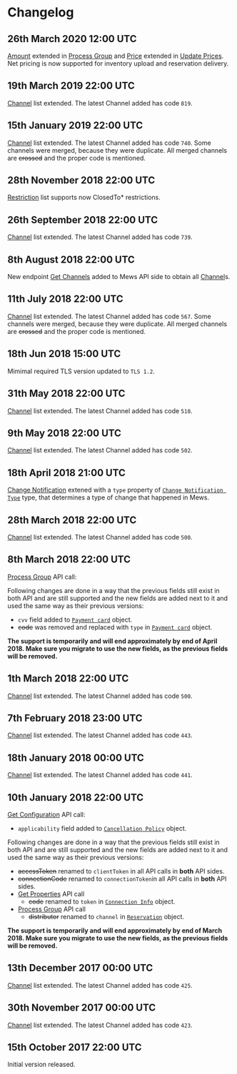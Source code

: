 # Changelog

## 26th March 2020 12:00 UTC

[Amount](mews-api.md#amount) extended in [Process Group](mews-api.md#process-group) and [Price](channel-manager-api.md#price) extended in [Update Prices](channel-manager-api.md#update-prices). Net pricing is now supported for inventory upload and reservation delivery.

## 19th March 2019 22:00 UTC

[Channel](channels.md#channels) list extended. The latest Channel added has code `819`.

## 15th January 2019 22:00 UTC

[Channel](channels.md#channels) list extended. The latest Channel added has code `740`. Some channels were merged, because they were duplicate. All merged channels are ~~crossed~~ and the proper code is mentioned.

## 28th November 2018 22:00 UTC

[Restriction](channel-manager-api.md#restriction) list supports now ClosedTo* restrictions.

## 26th September 2018 22:00 UTC

[Channel](channels.md#channels) list extended. The latest Channel added has code `739`.

## 8th August 2018 22:00 UTC

New endpoint [Get Channels](mews-api.md#get-channels) added to Mews API side to obtain all [Channel](channels.md#channels)s.

## 11th July 2018 22:00 UTC

[Channel](channels.md#channels) list extended. The latest Channel added has code `567`. Some channels were merged, because they were duplicate. All merged channels are ~~crossed~~ and the proper code is mentioned.


## 18th Jun 2018 15:00 UTC

Mimimal required TLS version updated to `TLS 1.2`.

## 31th May 2018 22:00 UTC

[Channel](channels.md#channels) list extended. The latest Channel added has code `510`.

## 9th May 2018 22:00 UTC

[Channel](channels.md#channels) list extended. The latest Channel added has code `502`.

## 18th April 2018 21:00 UTC

[Change Notification](channel-manager-api.md#change-notification) extened with a `type` property of [`Change Notification Type`](channel-manager-api.md#change-notification-type) type, that determines a type of change that happened in Mews.

## 28th March 2018 22:00 UTC

[Channel](channels.md#channels) list extended. The latest Channel added has code `500`.

## 8th March 2018 22:00 UTC

[Process Group](mews-api.md#process-group) API call:

Following changes are done in a way that the previous fields still exist in both API and are still supported and the new fields are added next to it and used the same way as their previous versions:

* `cvv` field added to [`Payment card`](mews-api.md#payment-card) object.
* ~~code~~ was removed and replaced with `type` in [`Payment card`](mews-api.md#payment-card) object.

**The support is temporarily and will end approximately by end of April 2018. Make sure you migrate to use the new fields, as the previous fields will be removed.**

## 1th March 2018 22:00 UTC

[Channel](channels.md#channels) list extended. The latest Channel added has code `500`.

## 7th February 2018 23:00 UTC

[Channel](channels.md#channels) list extended. The latest Channel added has code `443`.

## 18th January 2018 00:00 UTC

[Channel](channels.md#channels) list extended. The latest Channel added has code `441`.

## 10th January 2018 22:00 UTC

[Get Configuration](mews-api.md#get-configuration) API call:

* `applicability` field added to [`Cancellation Policy`](mews-api.md#cancellation-policy) object.

Following changes are done in a way that the previous fields still exist in both API and are still supported and the new fields are added next to it and used the same way as their previous versions:

* ~~accessToken~~ renamed to `clientToken` in all API calls in **both** API sides.
* ~~connectionCode~~ renamed to `connectionToken`in all API calls in **both** API sides.
* [Get Properties](mews-api.md#get-properties) API call
  * ~~code~~ renamed to `token` in [`Connection Info`](mews-api.md#connection-info) object.
* [Process Group](mews-api.md#process-group) API call
  * ~~distributor~~ renamed to `channel` in [`Reservation`](mews-api.md#reservation) object.

**The support is temporarily and will end approximately by end of March 2018. Make sure you migrate to use the new fields, as the previous fields will be removed.**

## 13th December 2017 00:00 UTC

[Channel](channels.md#channels) list extended. The latest Channel added has code `425`.

## 30th November 2017 00:00 UTC

[Channel](channels.md#channels) list extended. The latest Channel added has code `423`.

## 15th October 2017 22:00 UTC

Initial version released.
